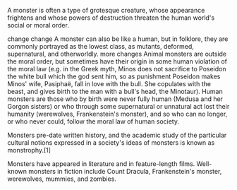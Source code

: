 A monster is often a type of grotesque creature, whose appearance frightens and whose powers of destruction threaten the human world's social or moral order.

change change
A monster can also be like a human, but in folklore, they are commonly portrayed as the lowest class, as mutants, deformed, supernatural, and otherworldly.
more changes
Animal monsters are outside the moral order, but sometimes have their origin in some human violation of the moral law (e.g. in the Greek myth, Minos does not sacrifice to Poseidon the white bull which the god sent him, so as punishment Poseidon makes Minos' wife, Pasiphaë, fall in love with the bull. She copulates with the beast, and gives birth to the man with a bull's head, the Minotaur). Human monsters are those who by birth were never fully human (Medusa and her Gorgon sisters) or who through some supernatural or unnatural act lost their humanity (werewolves, Frankenstein's monster), and so who can no longer, or who never could, follow the moral law of human society.

Monsters pre-date written history, and the academic study of the particular cultural notions expressed in a society's ideas of monsters is known as monstrophy.[1]

Monsters have appeared in literature and in feature-length films. Well-known monsters in fiction include Count Dracula, Frankenstein's monster, werewolves, mummies, and zombies.